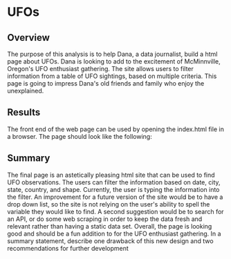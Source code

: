 # UFOs

## Overview
The purpose of this analysis is to help Dana, a data journalist, build a html page about UFOs. Dana is looking to add to the excitement of McMinnville, Oregon's UFO enthusiast gathering. The site allows users to filter information from a table of UFO sightings, based on multiple criteria. This page is going to impress Dana's old friends and family who enjoy the unexplained.  

## Results
The front end of the web page can be used by opening the index.html file in a browser. The page should look like the following:


## Summary
The final page is an astetically pleasing html site that can be used to find UFO observations. The users can filter the information based on date, city, state, country, and shape. Currently, the user is typing the information into the filter. An improvement for a future version of the site would be to have a drop down list, so the site is not relying on the user's ability to spell the variable they would like to find. A second suggestion would be to search for an API, or do some web scraping in order to keep the data fresh and relevant rather than having a static data set. Overall, the page is looking good and should be a fun addition to for the UFO enthusiast gathering. 
In a summary statement, describe one drawback of this new design and two recommendations for further development
